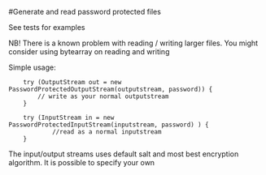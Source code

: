 #Generate and read password protected files

See tests for examples

NB! There is a known problem with reading / writing larger files. You might consider using bytearray on reading and writing

Simple usage:

		try (OutputStream out = new PasswordProtectedOutputStream(outputstream, password)) {
			// write as your normal outputstream
		}

		try (InputStream in = new PasswordProtectedInputStream(inputstream, password) ) {
				//read as a normal inputstream
		}

The input/output streams uses default salt and most best encryption algorithm. It is possible to specify your own
